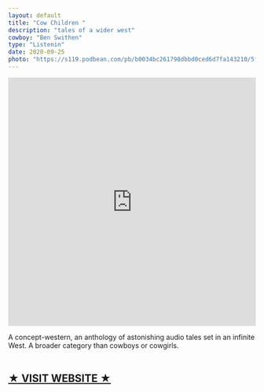 ```yaml
---
layout: default
title: "Cow Children "
description: "tales of a wider west"
cowboy: "Ben Swithen"
type: "Listenin"
date: 2020-09-25
photo: "https://s119.podbean.com/pb/b0034bc261798dbbd0ced6d7fa143210/5f6e4034/data2/fs178/7460290/uploads/CCpurple2.jpg?pbss=e465a3f8-ebd6-5de3-8dec-0a69a28d8457"
---
```


<iframe title="Cow Children" id="multi_iframe" style="border: none;" scrolling="no" allowfullscreen="" src="https://www.podbean.com/media/player/multi?playlist=http%3A%2F%2Fplaylist.podbean.com%2F7460290%2Fplaylist_multi.xml&vjs=1&size=315&share=1&fonts=Helvetica&auto=0&download=1&skin=0" width="100%" height="505"></iframe>

A concept-western, an anthology of astonishing audio tales set in an infinite West. A broader category than cowboys or cowgirls.<br><br>

<h2><a href="https://cowchildren.podbean.com"><b>★ VISIT WEBSITE ★</b></a></h2>
